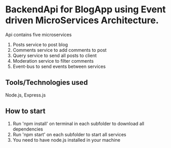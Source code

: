 # BackendApi for BlogApp using Event driven MicroServices Architecture.
Api contains five microservices 
1. Posts service to post blog
2. Comments service to add comments to post
3. Query service to send all posts to client
4. Moderation service to filter comments
5. Event-bus to send events between services

## Tools/Technologies used
Node.js, Express.js

## How to start
1. Run 'npm install' on terminal in each subfolder to download all dependencies  
2. Run 'npm start' on each subfolder to start all services
3. You need to have node.js installed in your machine

